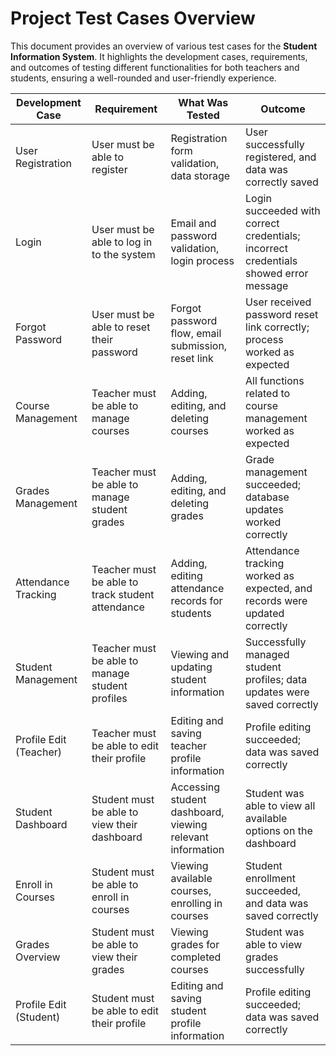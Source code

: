 # Project Test Cases Overview

This document provides an overview of various test cases for the **Student Information System**. It highlights the development cases, requirements, and outcomes of testing different functionalities for both teachers and students, ensuring a well-rounded and user-friendly experience.

| Development Case         | Requirement                                     | What Was Tested                                         | Outcome                                                     |
|--------------------------|-------------------------------------------------|---------------------------------------------------------|-------------------------------------------------------------|
| User Registration        | User must be able to register                   | Registration form validation, data storage              | User successfully registered, and data was correctly saved  |
| Login                    | User must be able to log in to the system       | Email and password validation, login process            | Login succeeded with correct credentials; incorrect credentials showed error message |
| Forgot Password          | User must be able to reset their password       | Forgot password flow, email submission, reset link      | User received password reset link correctly; process worked as expected |
| Course Management        | Teacher must be able to manage courses          | Adding, editing, and deleting courses                   | All functions related to course management worked as expected |
| Grades Management        | Teacher must be able to manage student grades   | Adding, editing, and deleting grades                    | Grade management succeeded; database updates worked correctly |
| Attendance Tracking      | Teacher must be able to track student attendance | Adding, editing attendance records for students         | Attendance tracking worked as expected, and records were updated correctly |
| Student Management       | Teacher must be able to manage student profiles | Viewing and updating student information                | Successfully managed student profiles; data updates were saved correctly |
| Profile Edit (Teacher)   | Teacher must be able to edit their profile      | Editing and saving teacher profile information          | Profile editing succeeded; data was saved correctly         |
| Student Dashboard        | Student must be able to view their dashboard    | Accessing student dashboard, viewing relevant information | Student was able to view all available options on the dashboard |
| Enroll in Courses        | Student must be able to enroll in courses       | Viewing available courses, enrolling in courses         | Student enrollment succeeded, and data was saved correctly  |
| Grades Overview          | Student must be able to view their grades       | Viewing grades for completed courses                    | Student was able to view grades successfully                |
| Profile Edit (Student)   | Student must be able to edit their profile      | Editing and saving student profile information          | Profile editing succeeded; data was saved correctly         |
